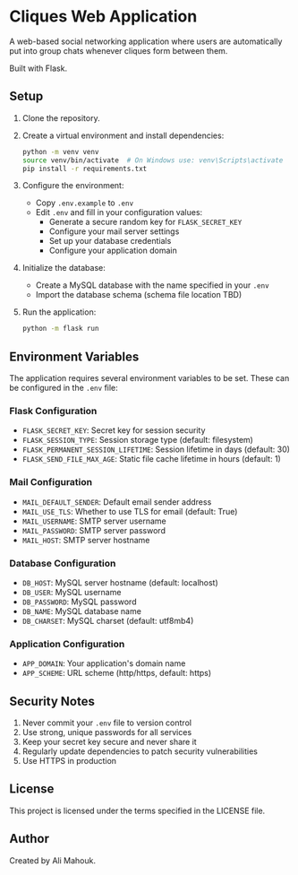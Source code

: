 # Cliques Web Application

A web-based social networking application where users are automatically put into group chats whenever cliques form between them.

Built with Flask.

## Setup

1. Clone the repository.
2. Create a virtual environment and install dependencies:

    ```bash
    python -m venv venv
    source venv/bin/activate  # On Windows use: venv\Scripts\activate
    pip install -r requirements.txt
    ```

3. Configure the environment:
   - Copy `.env.example` to `.env`
   - Edit `.env` and fill in your configuration values:
     - Generate a secure random key for `FLASK_SECRET_KEY`
     - Configure your mail server settings
     - Set up your database credentials
     - Configure your application domain

4. Initialize the database:
   - Create a MySQL database with the name specified in your `.env`
   - Import the database schema (schema file location TBD)

5. Run the application:

    ```bash
    python -m flask run
    ```

## Environment Variables

The application requires several environment variables to be set. These can be configured in the `.env` file:

### Flask Configuration

- `FLASK_SECRET_KEY`: Secret key for session security
- `FLASK_SESSION_TYPE`: Session storage type (default: filesystem)
- `FLASK_PERMANENT_SESSION_LIFETIME`: Session lifetime in days (default: 30)
- `FLASK_SEND_FILE_MAX_AGE`: Static file cache lifetime in hours (default: 1)

### Mail Configuration

- `MAIL_DEFAULT_SENDER`: Default email sender address
- `MAIL_USE_TLS`: Whether to use TLS for email (default: True)
- `MAIL_USERNAME`: SMTP server username
- `MAIL_PASSWORD`: SMTP server password
- `MAIL_HOST`: SMTP server hostname

### Database Configuration

- `DB_HOST`: MySQL server hostname (default: localhost)
- `DB_USER`: MySQL username
- `DB_PASSWORD`: MySQL password
- `DB_NAME`: MySQL database name
- `DB_CHARSET`: MySQL charset (default: utf8mb4)

### Application Configuration

- `APP_DOMAIN`: Your application's domain name
- `APP_SCHEME`: URL scheme (http/https, default: https)

## Security Notes

1. Never commit your `.env` file to version control
2. Use strong, unique passwords for all services
3. Keep your secret key secure and never share it
4. Regularly update dependencies to patch security vulnerabilities
5. Use HTTPS in production

## License

This project is licensed under the terms specified in the LICENSE file.

## Author

Created by Ali Mahouk.
